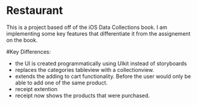 # Restaurant

This is a project based off of the iOS Data Collections book. I am implementing some key features that differentiate it from the assignement on the book.
 
#Key Differences: 
 - the UI is created programmatically using UIkit instead of storyboards
 - replaces the categories tableview with a collectionview. 
 - extends the adding to cart functionality. Before the user would only be able to add one of the same product. 
 - receipt extention
  -  receipt now shows the products that were purchased. 
